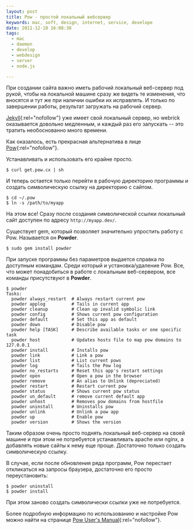 ```yaml
---
layout: post
title: Pow - простой локальный вебсервер
keywords: mac, soft, design, internet, service, develope
date: 2011-12-10 16:08:38
tags:
  - mac
  - daemon
  - develop
  - webdesign
  - server
  - node.js

---
```


При создании сайта важно иметь рабочий локальный веб-сервер под рукой, чтобы на локальной машине сразу же видеть те изменения, что вносятся и тут же при наличии ошибки их исправлять. И только по завершении работы, результат загружать на рабочий сервер.

[Jekyll][]{:rel="nofollow"} уже имеет свой локальный сервер, но webrick оказывается довольно медленным, и каждый раз его запускать -- это тратить необоснованно много времени.

[Jekyll]: http://jekyllrb.com/
	"Jekyll"

Как оказалось, есть прекрасная альтернатива в лице [Pow][]{:rel="nofollow"}.

[Pow]:http://pow.cx/
	"Pow: Zero-configuration Rack server for Mac OS X"

Устанавливать и использовать его крайне просто. 

	$ curl get.pow.cx | sh
	
И теперь остается только перейти в рабочую директорию программы и создать символическую ссылку на директорию с сайтом.

	$ cd ~/.pow
	$ ln -s /path/to/myapp

На этом все! Сразу после создания символической ссылки локальный сайт доступен по адресу `http://myapp.dev/`.

Существует gem, который позволяет значительно упростить работу с Pow. Называется он **Powder**.

	$ sudo gem install powder

При запуске программы без параметров выдается справка по доступным командам. Среди который и установка/удаление Pow. Все, что может понадобиться в работе с локальным веб-сервером, все команды присутствуют в **Powder**.

	$ powder
	Tasks:
	  powder always_restart  # Always restart current pow
	  powder applog          # Tails in current app
	  powder cleanup         # Clean up invalid symbolic link
	  powder config          # Shows current pow configuration
	  powder default         # Set this app as default
	  powder down            # Disable pow
	  powder help [TASK]     # Describe available tasks or one specific task
	  powder host            # Updates hosts file to map pow domains to 127.0.0.1
	  powder install         # Installs pow
	  powder link            # Link a pow
	  powder list            # List current pows
	  powder log             # Tails the Pow log
	  powder no_restarts     # Reset this app's restart settings
	  powder open            # Open a pow in the browser
	  powder remove          # An alias to Unlink (depreciated)
	  powder restart         # Restart current pow
	  powder status          # Shows current pow status
	  powder un_default      # remove current default app
	  powder unhost          # Removes pow domains from hostfile
	  powder uninstall       # Uninstalls pow
	  powder unlink          # Unlink a pow app
	  powder up              # Enable pow
	  powder version         # Shows the version

Таким образом очень просто поднять локальный веб-сервер на своей машине и при этом не потребуется устанавливать apache или nginx, а добавлять новые сайты к нему еще проще. Достаточно только создать символическую ссылку.

В случае, если после обновления ряда программ, Pow перестает откликаться на запросы браузера, достаточно его просто переустановить:

	$ powder uninstall 
	$ powder install

При этом заново создать символически ссылки уже не потребуется.

Более подробную информацию по использованию и настройке Pow можно найти на странице [Pow User's Manual][1]{:rel="nofollow"}.

[1]: http://pow.cx/manual.html
	"Pow User's Manual"